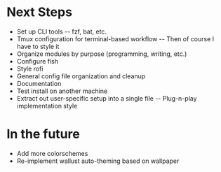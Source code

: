 # Next Steps
- Set up CLI tools
-- fzf, bat, etc.
- Tmux configuration for terminal-based workflow
-- Then of course I have to style it
- Organize modules by purpose (programming, writing, etc.)
- Configure fish
- Style rofi
- General config file organization and cleanup
- Documentation
- Test install on another machine
- Extract out user-specific setup into a single file
-- Plug-n-play implementation style

# In the future
- Add more colorschemes
- Re-implement wallust auto-theming based on wallpaper
